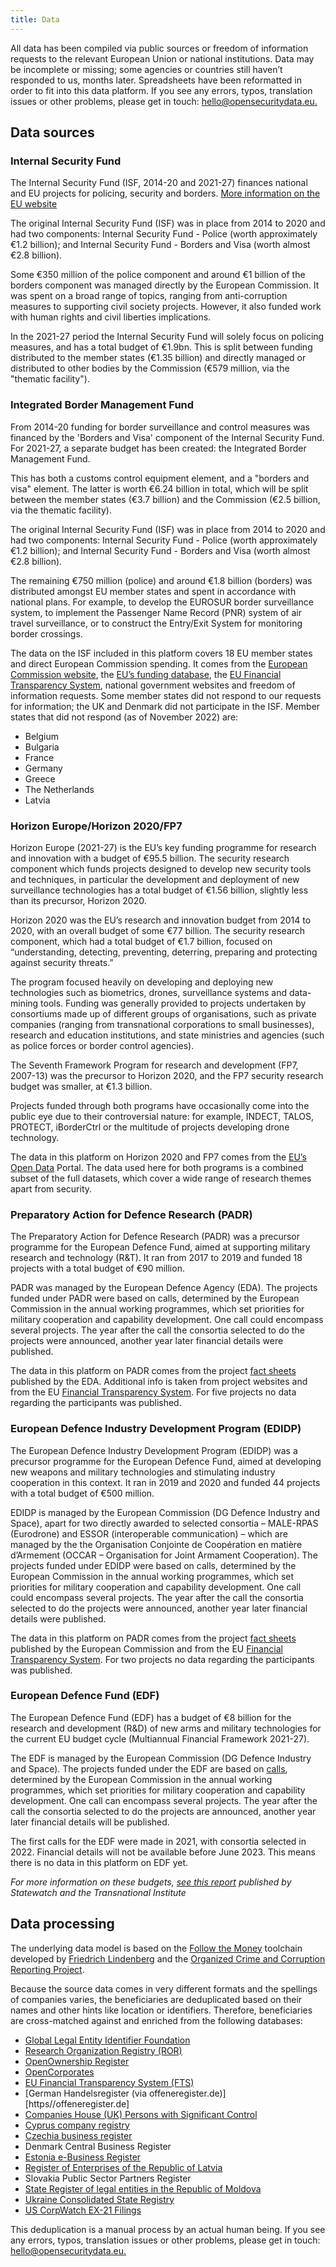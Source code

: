 ```yaml
---
title: Data
---
```


All data has been compiled via public sources or freedom of information
requests to the relevant European Union or national institutions. Data may be
incomplete or missing; some agencies or countries still haven’t responded to
us, months later. Spreadsheets have been reformatted in order to fit into this
data platform. If you see any errors, typos, translation issues or other
problems, please get in touch:
[hello@opensecuritydata.eu.](mailto:hello@opensecuritydata.eu)

## Data sources

### Internal Security Fund

The Internal Security Fund (ISF, 2014-20 and 2021-27) finances national and EU
projects for policing, security and borders.
[More information on the EU website](https://ec.europa.eu/info/funding-tenders/find-funding/eu-funding-programmes/internal-security-fund_en)

The original Internal Security Fund (ISF) was in place from 2014 to 2020 and
had two components: Internal Security Fund - Police (worth approximately €1.2
billion); and Internal Security Fund - Borders and Visa (worth almost €2.8
billion).

Some €350 million of the police component and around €1 billion of the borders
component was managed directly by the European Commission. It was spent on a
broad range of topics, ranging from anti-corruption measures to supporting
civil society projects. However, it also funded work with human rights and
civil liberties implications.

In the 2021-27 period the Internal Security Fund will solely focus on policing
measures, and has a total budget of €1.9bn. This is split between funding
distributed to the member states (€1.35 billion) and directly managed or
distributed to other bodies by the Commission (€579 million, via the "thematic
facility").

### Integrated Border Management Fund

From 2014-20 funding for border surveillance and control measures was financed
by the 'Borders and Visa' component of the Internal Security Fund. For 2021-27,
a separate budget has been created: the Integrated Border Management Fund.

This has both a customs control equipment element, and a "borders and visa"
element. The latter is worth €6.24 billion in total, which will be split
between the member states (€3.7 billion) and the Commission (€2.5 billion, via
the thematic facility).

The original Internal Security Fund (ISF) was in place from 2014 to 2020 and
had two components: Internal Security Fund - Police (worth approximately €1.2
billion); and Internal Security Fund - Borders and Visa (worth almost €2.8
billion).

The remaining €750 million (police) and around €1.8 billion (borders) was
distributed amongst EU member states and spent in accordance with national
plans. For example, to develop the EUROSUR border surveillance system, to
implement the Passenger Name Record (PNR) system of air travel surveillance, or
to construct the Entry/Exit System for monitoring border crossings.

The data on the ISF included in this platform covers 18 EU member states and direct European Commission spending.
It comes from the
[European Commission website](https://ec.europa.eu/home-affairs/financing/fundings/overview_en),
the [EU’s funding database](https://ec.europa.eu/info/funding-tenders/opportunities/portal/screen/opportunities/projects-results),
the [EU Financial Transparency System](https://ec.europa.eu/budget/fts/index_en.htm),
national government websites and freedom of information requests. Some member
states did not respond to our requests for information; the UK and Denmark did
not participate in the ISF. Member states that did not respond (as of November 2022) are:

- Belgium
- Bulgaria
- France
- Germany
- Greece
- The Netherlands
- Latvia

### Horizon Europe/Horizon 2020/FP7

Horizon Europe (2021-27) is the EU’s key funding programme for research and
innovation with a budget of €95.5 billion. The security research component
which funds projects designed to develop new security tools and techniques, in
particular the development and deployment of new surveillance technologies has
a total budget of €1.56 billion, slightly less than its precursor, Horizon
2020.


Horizon 2020 was the EU’s research and innovation budget from 2014 to 2020,
with an overall budget of some €77 billion. The security research component,
which had a total budget of €1.7 billion, focused on “understanding, detecting,
preventing, deterring, preparing and protecting against security threats.”

The program focused heavily on developing and deploying new technologies such
as biometrics, drones, surveillance systems and data-mining tools. Funding was
generally provided to projects undertaken by consortiums made up of different
groups of organisations, such as private companies (ranging from transnational
corporations to small businesses), research and education institutions, and
state ministries and agencies (such as police forces or border control
agencies).

The Seventh Framework Program for research and development (FP7, 2007-13) was
the precursor to Horizon 2020, and the FP7 security research budget was
smaller, at €1.3 billion.

Projects funded through both programs have occasionally come into the public
eye due to their controversial nature: for example, INDECT, TALOS, PROTECT,
iBorderCtrl or the multitude of projects developing drone technology.

The data in this platform on Horizon 2020 and FP7 comes from the
[EU’s Open Data](https://data.europa.eu/euodp/en/data/) Portal. The data used
here for both programs is a combined subset of the full datasets, which cover
a wide range of research themes apart from security.

### Preparatory Action for Defence Research (PADR)

The Preparatory Action for Defence Research (PADR) was a precursor programme
for the European Defence Fund, aimed at supporting military research and
technology (R&T). It ran from 2017 to 2019 and funded 18 projects with a total
budget of €90 million.

PADR was managed by the European Defence Agency (EDA). The projects funded
under PADR were based on calls, determined by the European Commission in the
annual working programmes, which set priorities for military cooperation and
capability development. One call could encompass several projects. The year
after the call the consortia selected to do the projects were announced,
another year later financial details were published.

The data in this platform on PADR comes from the project
[fact sheets](https://defence-industry-space.ec.europa.eu/eu-defence-industry/preparatory-action-defence-research-padr_en)
published by the EDA. Additional info is taken from project websites and from
the EU [Financial Transparency System](https://ec.europa.eu/budget/fts/index_en.htm).
For five projects no data regarding the participants was published.

### European Defence Industry Development Program (EDIDP)

The European Defence Industry Development Program (EDIDP) was a precursor
programme for the European Defence Fund, aimed at developing new weapons and
military technologies and stimulating industry cooperation in this context. It
ran in 2019 and 2020 and funded 44 projects with a total budget of €500
million.

EDIDP is managed by the European Commission (DG Defence Industry and Space),
apart for two directly awarded to selected consortia – MALE-RPAS (Eurodrone)
and ESSOR (interoperable communication) – which are managed by the the
Organisation Conjointe de Coopération en matière d’Armement (OCCAR –
Organisation for Joint Armament Cooperation). The projects funded under EDIDP
were based on calls, determined by the European Commission in the annual
working programmes, which set priorities for military cooperation and
capability development. One call could encompass several projects. The year
after the call the consortia selected to do the projects were announced,
another year later financial details were published.

The data in this platform on PADR comes from the project [fact
sheets](https://defence-industry-space.ec.europa.eu/eu-defence-industry/european-defence-industrial-development-programme-edidp_en)
published by the European Commission and from the EU
[Financial Transparency System](https://ec.europa.eu/budget/fts/index_en.htm).
For two projects no data regarding the participants was published.

### European Defence Fund (EDF)

The European Defence Fund (EDF) has a budget of €8 billion for the research and
development (R&D) of new arms and military technologies for the current EU
budget cycle (Multiannual Financial Framework 2021-27).

The EDF is managed by the European Commission (DG Defence Industry and Space).
The projects funded under the EDF are based on
[calls](https://ec.europa.eu/info/funding-tenders/opportunities/portal/screen/programmes/edf),
determined by the European Commission in the annual working programmes, which
set priorities for military cooperation and capability development. One call
can encompass several projects. The year after the call the consortia selected
to do the projects are announced, another year later financial details will be
published.

The first calls for the EDF were made in 2021, with consortia selected in 2022.
Financial details will not be available before June 2023. This means there is
no data in this platform on EDF yet.

_For more information on these budgets, [see this report](https://eubudgets.tni.org/)
published by Statewatch and the Transnational Institute_

## Data processing

The underlying data model is based on the [Follow the Money](https://docs.alephdata.org/developers/followthemoney)
toolchain developed by [Friedrich Lindenberg](https://pudo.org/) and the
[Organized Crime and Corruption Reporting Project](https://www.occrp.org/en).

Because the source data comes in very different formats and the spellings of
companies varies, the beneficiaries are deduplicated based on their names and
other hints like location or identifiers. Therefore, beneficiaries are
cross-matched against and enriched from the following databases:

- [Global Legal Entity Identifier Foundation](https://www.gleif.org/en)
- [Research Organization Registry (ROR)](https://ror.org)
- [OpenOwnership Register](https://www.openownership.org/en/)
- [OpenCorporates](https://opencorporates.com/)
- [EU Financial Transparency System (FTS)](https://data.europa.eu/data/datasets/fts?locale=en)
- [German Handelsregister (via offeneregister.de)][https//offeneregister.de]
- [Companies House (UK) Persons with Significant Control](https://www.gov.uk/government/organisations/companies-house)
- [Cyprus company registry](https://www.companies.gov.cy/en/)
- [Czechia business register](http://wwwinfo.mfcr.cz/ares/ares.html.en)
- Denmark Central Business Register 
- [Estonia e-Business Register](https://www.rik.ee/en/e-business-register)
- [Register of Enterprises of the Republic of Latvia](https://www.ur.gov.lv/lv/)
- Slovakia Public Sector Partners Register 
- [State Register of legal entities in the Republic of Moldova](http://asp.gov.md/)
- [Ukraine Consolidated State Registry](https://usr.minjust.gov.ua/)
- [US CorpWatch EX-21 Filings](https://corpwatch.org/)

This deduplication is a manual process by an actual human being. If you see any
errors, typos, translation issues or other problems, please get in touch:
[hello@opensecuritydata.eu.](mailto:hello@opensecuritydata.eu)
